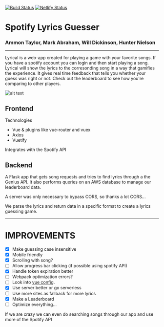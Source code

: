 [![Build Status](https://travis-ci.org/russell-hustle/lyrical.svg?branch=main)](https://travis-ci.org/russell-hustle/lyrical) [![Netlify Status](https://api.netlify.com/api/v1/badges/c43063cc-a07c-4eb4-ab82-99ee4f1f82e2/deploy-status)](https://app.netlify.com/sites/spotify-lyrical/deploys)

# Spotify Lyrics Guesser

### Ammon Taylor, Mark Abraham, Will Dickinson, Hunter Nielson

---

Lyrical is a web-app created for playing a game with your favorite songs. If you have a spotify account you can login and then start playing a song. Lyrical will show the lyrics to the corresonding song in a way that gamifies the experience. It gives real time feedback that tells you whether your guess was right or not. Check out the leaderboard to see how you're comparing to other players.

![alt text][demo]

[demo]: https://github.com/russell-hustle/lyrical/blob/main/LyricalDemo.gif


## Frontend

Technologies
- Vue & plugins like vue-router and vuex
- Axios
- Vuetify

Integrates with the Spotify API

## Backend

A Flask app that gets song requests and tries to find lyrics through a the Genius API. It also performs queries on an AWS database to manage our leaderboard data.

A server was only necessary to bypass CORS, so thanks a lot CORS...

We parse the lyrics and return data in a specific format to create a lyrics guessing game.

---

# IMPROVEMENTS

- [x] Make guessing case insensitive
- [x] Mobile friendly
- [x] Scrolling with song?
- [ ] Allow progress bar clicking (if possible using spotify API)
- [x] Handle token expiration better
- [ ] Webpack optimization errors?
- [ ] Look into [vue config](https://cli.vuejs.org/config/).
- [x] Use server better or go serverless
- [ ] Use more sites as fallback for more lyrics
- [x] Make a Leaderboard
- [ ] Optimize everything...

If we are crazy we can even do searching songs through our app and use more of the Spotify API
